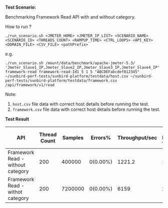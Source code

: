 
**Test Scenario:**

Benchmarking Framework Read API with and without category.

How to run ?

```./run_scenario.sh <JMETER_HOME> <JMETER_IP_LIST> <SCENARIO_NAME> <SCENARIO_ID> <THREADS_COUNT> <RAMPUP_TIME> <CTRL_LOOPS> <API_KEY> <DOMAIN_FILE> <CSV_FILE> <pathPrefix>```

e.g.

```./run_scenario.sh /mount/data/benchmark/apache-jmeter-5.3/ 'Jmeter_Slave1_IP,Jmeter_Slave2_IP,Jmeter_Slave3_IP,Jmeter_Slave4_IP' framework-read framework-read-Id1 5 1 5 "ABCDEFabcdef012345" ~/sunbird-perf-tests/sunbird-platform/testdata/host.csv ~/sunbird-perf-tests/sunbird-platform/testdata/framework.csv /api/framework/v1/read```


Note: 
1. `host.csv` file data with correct host details before running the test.
2. `framework.csv` file data with correct host details before running the test.

**Test Result**

| API                              | Thread Count| Samples  | Errors% |Throughput/sec|Avg Resp Time| 95th pct|99th pct|API Endpoint|
| ---------------------------------| ------------| -------- | --------| -------------|-------------|---------|--------|------------|
| Framework Read - without category| 200         | 400000   | 0(0.00%)| 1221.2       | 135         | 368.95  |855.99  |/api/framework/v1/read|
| Framework Read - withot category | 200         | 7200000  | 0(0.00%)| 6159         | 24          | 33      |235.98  |/api/framework/v1/read|
